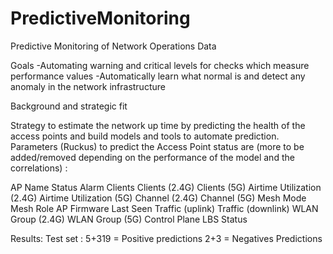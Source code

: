# PredictiveMonitoring
Predictive Monitoring of Network Operations Data


Goals
-Automating warning and critical levels for checks which measure performance values
-Automatically learn what normal is and detect any anomaly in the network infrastructure

Background and strategic fit

Strategy to estimate the network up time by predicting the health of the access points and build models and tools to automate prediction. 
Parameters (Ruckus) to predict the Access Point status are (more to be added/removed depending on the performance of the model and the correlations) :

AP Name Status
Alarm	Clients	Clients (2.4G)	Clients (5G)	Airtime Utilization (2.4G)	Airtime Utilization (5G)	Channel (2.4G)	Channel (5G)	Mesh Mode	Mesh Role	AP Firmware	Last Seen	Traffic (uplink)	Traffic (downlink)	WLAN Group (2.4G)	WLAN Group (5G)	Control Plane	LBS Status
 
 Results:
 Test set : 5+319 = Positive predictions
                2+3 = Negatives Predictions
                
  
